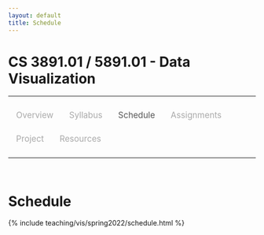```yaml
---
layout: default
title: Schedule
---
```


<style>
.topnav {
  overflow: hidden;
  background-color: #fdfdfd;
}

.topnav a {
  float: left;
  color: #aaaaaa;
  text-align: center;
  padding: 14px 16px;
  text-decoration: none;
  font-size: 17px;
}

.topnav a:hover {
  color: #555555;
}

.topnav a.active {
  color: #555555;
}
</style>

# CS 3891.01 / 5891.01 - Data Visualization

---

<div class='topnav'>
  <a href="/teaching/vis/spring2022">Overview</a>
  <a href="/teaching/vis/spring2022/syllabus">Syllabus</a>
  <a class='active' href="/teaching/vis/spring2022/schedule">Schedule</a>
  <a href="/teaching/vis/spring2022/assignments">Assignments</a>
  <a href="/teaching/vis/spring2022/project">Project</a>
  <a href="/teaching/vis/spring2022/resources">Resources</a>
</div>

---

<br>

# Schedule

{% include teaching/vis/spring2022/schedule.html %}
